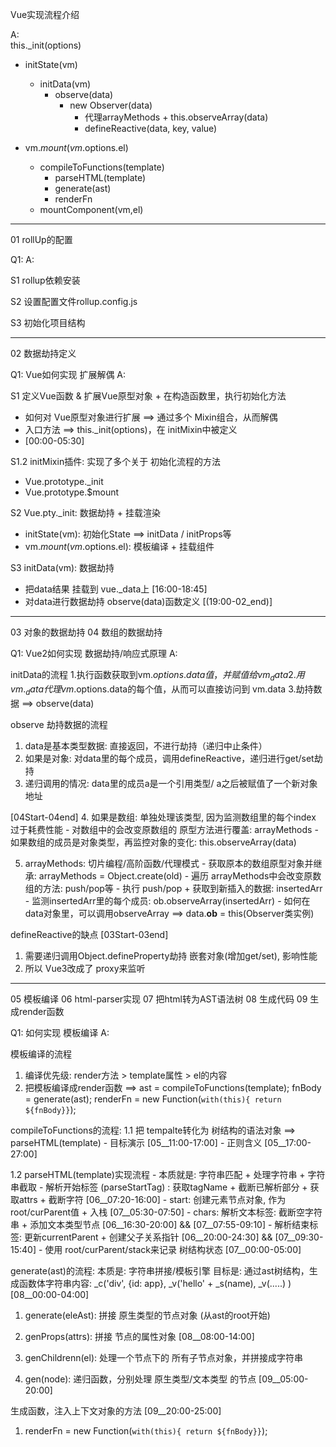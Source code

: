 Vue实现流程介绍

A:<br/>
this._init(options)
  - initState(vm) 
    - initData(vm)
      - observe(data)
        - new Observer(data)
          - 代理arrayMethods + this.observeArray(data)
          - defineReactive(data, key, value)
  
  - vm.$mount(vm.$options.el)
    - compileToFunctions(template)
      - parseHTML(template)
      - generate(ast)
      - renderFn
    - mountComponent(vm,el)


----------------------
01 rollUp的配置

Q1:
A: <br/>

S1 rollup依赖安装

S2 设置配置文件rollup.config.js

S3 初始化项目结构


-----------------------------
02 数据劫持定义 <br/>

Q1: Vue如何实现 扩展解偶
A: <br/>

S1 定义Vue函数 & 扩展Vue原型对象 + 在构造函数里，执行初始化方法 
  - 如何对 Vue原型对象进行扩展 ==> 通过多个 Mixin组合，从而解偶
  - 入口方法  ==> this._init(options)，在 initMixin中被定义
  - [00:00-05:30]

S1.2 initMixin插件: 实现了多个关于 初始化流程的方法
  - Vue.prototype._init
  - Vue.prototype.$mount


S2 Vue.pty._init: 数据劫持 + 挂载渲染
  - initState(vm): 初始化State ==> initData / initProps等
  - vm.$mount(vm.$options.el): 模板编译 + 挂载组件


S3 initData(vm): 数据劫持 
  - 把data结果 挂载到 vue._data上 [16:00-18:45]
  - 对data进行数据劫持 observe(data)函数定义 [(19:00-02_end)]


------------------------------------
03 对象的数据劫持
04 数组的数据劫持

Q1: Vue2如何实现 数据劫持/响应式原理
A: <br/>

initData的流程
  1.执行函数获取到vm.$options.data值，并赋值给 vm_data
  2.用vm._data代理 vm.$options.data的每个值，从而可以直接访问到 vm.data
  3.劫持数据 ==> observe(data)

observe 劫持数据的流程
  1. data是基本类型数据: 直接返回，不进行劫持（递归中止条件）
  2. 如果是对象: 对data里的每个成员，调用defineReactive，递归进行get/set劫持
  3. 递归调用的情况: data里的成员a是一个引用类型/ a之后被赋值了一个新对象地址

  [04Start-04end]
  4. 如果是数组: 单独处理该类型, 因为监测数组里的每个index 过于耗费性能
    - 对数组中的会改变原数组的 原型方法进行覆盖: arrayMethods
    - 如果数组的成员是对象类型，再监控对象的变化: this.observeArray(data)

  5. arrayMethods: 切片编程/高阶函数/代理模式
    - 获取原本的数组原型对象并继承: arrayMethods = Object.create(old)
    - 遍历 arrayMethods中会改变原数组的方法: push/pop等
    - 执行 push/pop + 获取到新插入的数据: insertedArr
    - 监测insertedArr里的每个成员: ob.observeArray(insertedArr)
    - 如何在data对象里，可以调用observeArray ==> data.__ob__ = this(Observer类实例)
     

defineReactive的缺点  [03Start-03end]
  1. 需要递归调用Object.defineProperty劫持 嵌套对象(增加get/set), 影响性能
  2. 所以 Vue3改成了 proxy来监听


------------------------
05 模板编译
06 html-parser实现
07 把html转为AST语法树
08 生成代码
09 生成render函数


Q1: 如何实现 模板编译
A: <br/>

模板编译的流程
  1. 编译优先级: render方法 > template属性 > el的内容
  2. 把模板编译成render函数 ==> 
      ast = compileToFunctions(template);
      fnBody = generate(ast);
      renderFn = new Function(`with(this){ return ${fnBody}}`); 



compileToFunctions的流程:
  1.1 把 tempalte转化为 树结构的语法对象 ==> parseHTML(template)
    - 目标演示  [05__11:00-17:00]
    - 正则含义  [05__17:00-27:00]

  1.2 parseHTML(template)实现流程
    - 本质就是: 字符串匹配 + 处理字符串 + 字符串截取
    - 解析开始标签 (parseStartTag) : 获取tagName + 截断已解析部分 + 获取attrs + 截断字符  [06__07:20-16:00]
    - start: 创建元素节点对象, 作为root/curParent值 + 入栈 [07__05:30-07:50]
    - chars: 解析文本标签: 截断空字符串 + 添加文本类型节点 
    [06__16:30-20:00] && [07__07:55-09:10]
    - 解析结束标签: 更新currentParent + 创建父子关系指针
     [06__20:00-24:30] && [07__09:30-15:40]
    - 使用 root/curParent/stack来记录 树结构状态  [07__00:00-05:00]


generate(ast)的流程:
  本质是: 字符串拼接/模板引擎
  目标是: 通过ast树结构，生成函数体字符串内容: _c('div', {id: app}, _v('hello' + _s(name), _v(.....) )   [08__00:00-04:00]

  1. generate(eleAst):  拼接 原生类型的节点对象 (从ast的root开始)
  2. genProps(attrs): 拼接 节点的属性对象 [08__08:00-14:00]

  3. genChildrenn(el): 处理一个节点下的 所有子节点对象，并拼接成字符串
  4. gen(node): 递归函数，分别处理 原生类型/文本类型 的节点 [09__05:00-20:00]


生成函数，注入上下文对象的方法  [09__20:00-25:00]
  1. renderFn = new Function(`with(this){ return ${fnBody}}`); 





